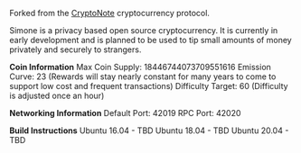 Forked from the [CryptoNote](https://github.com/cryptonotefoundation/cryptonote) cryptocurrency protocol.

Simone is a privacy based open source cryptocurrency. It is currently in early development and is planned to be used to tip small amounts of money privately and securely to strangers.

**Coin Information**
Max Coin Supply: 18446744073709551616
Emission Curve: 23 (Rewards will stay nearly constant for many years to come to support low cost and frequent transactions) 
Difficulty Target: 60 (Difficulty is adjusted once an hour)

**Networking Information**
Default Port: 42019
RPC Port: 42020

**Build Instructions**
Ubuntu 16.04 - TBD
Ubuntu 18.04 - TBD
Ubuntu 20.04 - TBD


